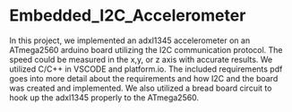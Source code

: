 # Embedded_I2C_Accelerometer
In this project, we implemented an adxl1345 accelerometer on an ATmega2560 arduino board utilizing the I2C communication protocol. 
The speed could be measured in the x,y, or z axis with accurate results. We utilized C/C++ in VSCODE and platform.io. 
The included requirements pdf goes into more detail about the requirements and how I2C and the board was created and implemented. We also utilized a bread board circuit to hook up
the adxl1345 properly to the ATmega2560.
